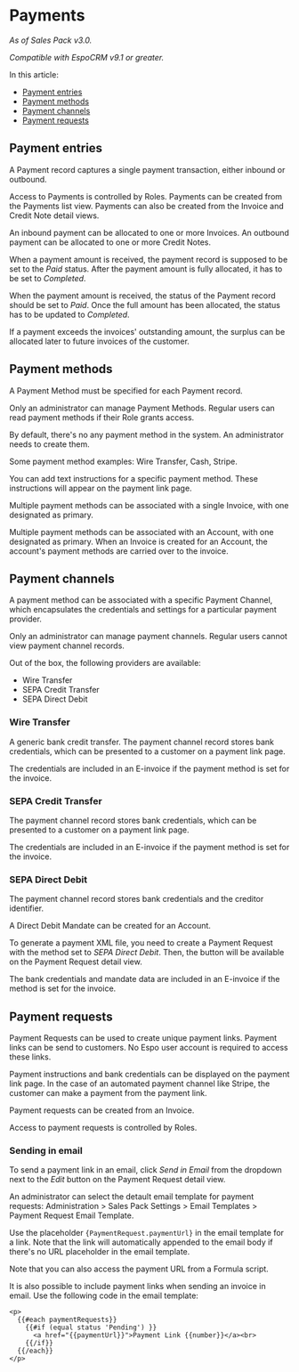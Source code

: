 # Payments

*As of Sales Pack v3.0.*

*Compatible with EspoCRM v9.1 or greater.*

In this article:

* [Payment entries](#payment-entries)
* [Payment methods](#payment-methods)
* [Payment channels](#payment-channels)
* [Payment requests](#payment-requests)

## Payment entries

A Payment record captures a single payment transaction, either inbound or outbound.

Access to Payments is controlled by Roles. Payments can be created from the Payments list view. Payments can also be created from the Invoice and Credit Note detail views.

An inbound payment can be allocated to one or more Invoices. An outbound payment can be allocated to one or more Credit Notes.

When a payment amount is received, the payment record is supposed to be set to the *Paid* status. After the payment amount is fully allocated, it has to be set to *Completed*.

When the payment amount is received, the status of the Payment record should be set to *Paid*. Once the full amount has been allocated, the status has to be updated to *Completed*.

If a payment exceeds the invoices' outstanding amount, the surplus can be allocated later to future invoices of the customer.

## Payment methods

A Payment Method must be specified for each Payment record.

Only an administrator can manage Payment Methods. Regular users can read payment methods if their Role grants access.

By default, there's no any payment method in the system. An administrator needs to create them.

Some payment method examples: Wire Transfer, Cash, Stripe.

You can add text instructions for a specific payment method. These instructions will appear on the payment link page.

Multiple payment methods can be associated with a single Invoice, with one designated as primary.

Multiple payment methods can be associated with an Account, with one designated as primary. When an Invoice is created for an Account, the account's payment methods are carried over to the invoice.

## Payment channels

A payment method can be associated with a specific Payment Channel, which encapsulates the credentials and settings for a particular payment provider.

Only an administrator can manage payment channels. Regular users cannot view payment channel records.

Out of the box, the following providers are available:

* Wire Transfer
* SEPA Credit Transfer
* SEPA Direct Debit

### Wire Transfer

A generic bank credit transfer. The payment channel record stores bank credentials, which can be presented to a customer on a payment link page.

The credentials are included in an E-invoice if the payment method is set for the invoice.

### SEPA Credit Transfer

The payment channel record stores bank credentials, which can be presented to a customer on a payment link page.

The credentials are included in an E-invoice if the payment method is set for the invoice.

### SEPA Direct Debit

The payment channel record stores bank credentials and the creditor identifier.

A Direct Debit Mandate can be created for an Account.

To generate a payment XML file, you need to create a Payment Request with the method set to *SEPA Direct Debit*. Then, the button will be available on the Payment Request detail view.

The bank credentials and mandate data are included in an E-invoice if the method is set for the invoice.

## Payment requests

Payment Requests can be used to create unique payment links. Payment links can be send to customers. No Espo user account is required to access these links.

Payment instructions and bank credentials can be displayed on the payment link page. In the case of an automated payment channel like Stripe, the customer can make a payment from the payment link.

Payment requests can be created from an Invoice.

Access to payment requests is controlled by Roles.

### Sending in email

To send a payment link in an email, click *Send in Email* from the dropdown next to the *Edit* button on the Payment Request detail view.

An administrator can select the detault email template for payment requests: Administration > Sales Pack Settings > Email Templates > Payment Request Email Template.

Use the placeholder `{PaymentRequest.paymentUrl}` in the email template for a link. Note that the link will automatically appended to the email body if there's no URL placeholder in the email template.

Note that you can also access the payment URL from a Formula script.

It is also possible to include payment links when sending an invoice in email. Use the following code in the email template:

```
<p>
  {{#each paymentRequests}}
    {{#if (equal status 'Pending') }}
      <a href="{{paymentUrl}}">Payment Link {{number}}</a><br>
    {{/if}}
  {{/each}}
</p>
```